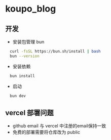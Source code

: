 # koupo_blog

## 开发
 
 - 安装包管理 bun 
  ```bash
    curl -fsSL https://bun.sh/install | bash
    bun --version
  ```
 - 安装依赖
  ```bash
    bun install
  ```
 - 启动
  ```bash
    bun dev
  ```

## vercel 部署问题

 - github email 与 vercel 中注册的email保持一致
 - 免费的部署需要将仓库改为 public 